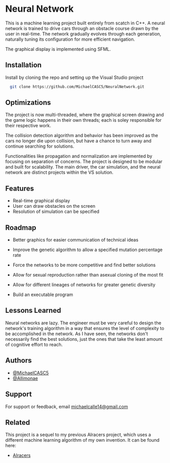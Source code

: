 
# Neural Network

This is a machine learning project built entirely from scatch in C++. A neural network is trained to drive cars through an obstacle course drawn by the user in real-time. The network gradually evolves through each generation, naturally tuning its configuration for more efficient navigation.

The graphical display is implemented using SFML.
## Installation

Install by cloning the repo and setting up the Visual Studio project

```bash
  git clone https://github.com/MichaelCASC5/NeuralNetwork.git
```
    
## Optimizations

The project is now multi-threaded, where the graphical screen drawing and the game logic happens in their own threads; each is soley responsible for their respective work.

The collision detection algorithm and behavior has been improved as the cars no longer die upon collision, but have a chance to turn away and continue searching for solutions.

Functionalities like propagation and normalization are implemented by focusing on separation of concerns. The project is designed to be modular and built for scalability. The main driver, the car simulation, and the neural network are distinct projects within the VS solution.
## Features

- Real-time graphical display
- User can draw obstacles on the screen
- Resolution of simulation can be specified
## Roadmap

- Better graphics for easier communication of technical ideas

- Improve the genetic algorithm to allow a specified mutation percentage rate

- Force the networks to be more competitive and find better solutions

- Allow for sexual reproduction rather than asexual cloning of the most fit

- Allow for different lineages of networks for greater genetic diversity

- Build an executable program




## Lessons Learned

Neural networks are lazy. The engineer must be very careful to design the network's training algorithm in a way that ensures the level of complexity to be accomplished in the network. As I have seen, the networks don't necessarily find the best solutions, just the ones that take the least amount of cognitive effort to reach.


## Authors

- [@MichaelCASC5](https://github.com/MichaelCASC5)
- [@Allimonae](https://github.com/Allimonae)



## Support

For support or feedback, email michaelcalle14@gmail.com

## Related

This project is a sequel to my previous AIracers project, which uses a different machine learning algorithm of my own invention. It can be found here:

- [AIracers](https://github.com/MichaelCASC5/AIracers)
